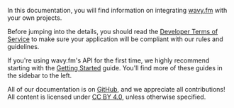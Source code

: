 In this documentation, you will find information on integrating [wavy.fm](https://wavy.fm) with
your own projects.

Before jumping into the details, you should read the [Developer Terms of Service](./terms) to make sure your
application will be compliant with our rules and guidelines.

If you're using wavy.fm's API for the first time, we highly recommend starting with
the [Getting Started](../topics/getting-started) guide. You'll find more of these guides in the sidebar to the left.

All of our documentation is on [GitHub](https://github.com/WavyLabs/wavyfm-docs), and we appreciate all contributions!
All content is licensed under [CC BY 4.0](https://creativecommons.org/licenses/by/4.0/), unless otherwise specified.
